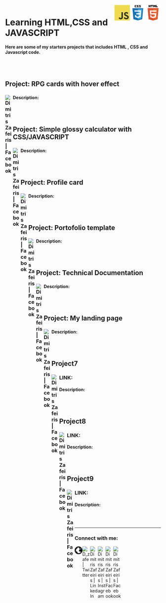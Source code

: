 <div><img align="right" alt="HTML5" width="50px" src="https://raw.githubusercontent.com/github/explore/80688e429a7d4ef2fca1e82350fe8e3517d3494d/topics/html/html.png" />
<img align="right" alt="CSS3" width="50px" src="https://raw.githubusercontent.com/github/explore/80688e429a7d4ef2fca1e82350fe8e3517d3494d/topics/css/css.png" />
<img align="right" alt="JavaScript" width="50px" src="https://raw.githubusercontent.com/github/explore/80688e429a7d4ef2fca1e82350fe8e3517d3494d/topics/javascript/javascript.png" /></div>

# Learning HTML,CSS and JAVASCRIPT 

#### Here are some of my starters projects that includes HTML , CSS and Javascript code.

<br />
<br />

## Project: RPG cards with hover effect

### <a href="https://codepen.io/dimizafe/pen/XWzzaZN"><img align="left" alt="Dimitris Zafeiris | Facebook" width="25px" src="https://cdn.jsdelivr.net/npm/simple-icons@v3/icons/codepen.svg" /></a>
#### Description:

<br />
<br />

## Project: Simple glossy calculator with CSS/JAVASCRIPT

### <a href="https://codepen.io/dimizafe/pen/BammZjZ"><img align="left" alt="Dimitris Zafeiris | Facebook" width="25px" src="https://cdn.jsdelivr.net/npm/simple-icons@v3/icons/codepen.svg" /></a>
#### Description:

<br />
<br />

## Project: Profile card

### <a href="https://codepen.io/dimizafe/pen/MWObwga"><img align="left" alt="Dimitris Zafeiris | Facebook" width="25px" src="https://cdn.jsdelivr.net/npm/simple-icons@v3/icons/codepen.svg" /></a>
#### Description:

<br />
<br />

## Project: Portofolio template

### <a href="https://codepen.io/dimizafe/pen/KKydmKQ"><img align="left" alt="Dimitris Zafeiris | Facebook" width="25px" src="https://cdn.jsdelivr.net/npm/simple-icons@v3/icons/codepen.svg" /></a>
#### Description:

<br />
<br />

## Project: Technical Documentation

### <a href="https://codepen.io/dimizafe/pen/gOXppXvQ"><img align="left" alt="Dimitris Zafeiris | Facebook" width="25px" src="https://cdn.jsdelivr.net/npm/simple-icons@v3/icons/codepen.svg" /></a>
#### Description:

<br />
<br />

## Project: My landing page

### <a href="https://codepen.io/dimizafe/pen/oNGVoGG"><img align="left" alt="Dimitris Zafeiris | Facebook" width="25px" src="https://cdn.jsdelivr.net/npm/simple-icons@v3/icons/codepen.svg" /></a>
#### Description:

<br />
<br />

## Project7

### LINK: <img align="left" alt="Dimitris Zafeiris | Facebook" width="25px" src="https://cdn.jsdelivr.net/npm/simple-icons@v3/icons/codepen.svg" />
#### Description:

<br />
<br />

## Project8

### LINK: <img align="left" alt="Dimitris Zafeiris | Facebook" width="25px" src="https://cdn.jsdelivr.net/npm/simple-icons@v3/icons/codepen.svg" />
#### Description:

<br />
<br />

## Project9

### LINK: <img align="left" alt="Dimitris Zafeiris | Facebook" width="25px" src="https://cdn.jsdelivr.net/npm/simple-icons@v3/icons/codepen.svg" />
#### Description:
<br />
<br />

------------------------------------------------------------------------------------------------------------------------------------------
### Connect with me:

[<img align="left" alt="resume" width="25px" src="https://raw.githubusercontent.com/iconic/open-iconic/master/svg/globe.svg" />][website]
[<img align="left" alt="D_zafe | Twitter" width="25px" src="https://cdn.jsdelivr.net/npm/simple-icons@v3/icons/twitter.svg" />][twitter]
[<img align="left" alt="Dimitris Zafeiris | LinkedIn" width="25px" src="https://cdn.jsdelivr.net/npm/simple-icons@v3/icons/linkedin.svg" />][linkedin]
[<img align="left" alt="Dimitris Zafeiris | Instagram" width="25px" src="https://cdn.jsdelivr.net/npm/simple-icons@v3/icons/instagram.svg" />][instagram]
[<img align="left" alt="Dimitris Zafeiris | Facebook" width="25px" src="https://cdn.jsdelivr.net/npm/simple-icons@v3/icons/facebook.svg" />][facebook]
[<img align="left" alt="Dimitris Zafeiris | Facebook" width="25px" src="https://cdn.jsdelivr.net/npm/simple-icons@v3/icons/codepen.svg" />][codepen]
<br />


[website]: https://github.com/zafeirisdimi
[twitter]: https://twitter.com/D_zafe
[instagram]: https://www.instagram.com/d_zafe
[facebook]: https://www.facebook.com/dimizafe
[linkedin]: https://www.linkedin.com/in/dzafe
[codepen]: https://codepen.io/dimizafe
